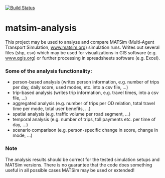 [![Build Status](https://travis-ci.org/github/matsim-vsp/matsim-analysis.svg?branch=master)](https://travis-ci.org/https://travis-ci.org/github/matsim-vsp/matsim-analysis)

# matsim-analysis

This project may be used to analyze and compare MATSim (Multi-Agent Transport Simulation, www.matsim.org) simulation runs.
Writes out several files (shp, csv) which may be used for visualizations in GIS software (e.g. www.qgis.org) or further processing in spreadsheets software (e.g. Excel).
  
### Some of the analysis functionality:

* person-based analysis (writes person information, e.g. number of trips per day, daily score, used modes, etc. into a csv file, ...)
* trip-based analysis (writes trip information, e.g. travel times, into a csv file, ...)
* aggregated analysis (e.g. number of trips per OD relation, total travel time per mode, total user benefits, ...)
* spatial analysis (e.g. traffic volume per road segment, ...)
* temporal analysis (e.g. number of trips, toll payments etc. per time of day, ...)
* scenario comparison (e.g. person-specific change in score, change in mode, ...)

### Note

The analysis results should be correct for the tested simulation setups and MATSim versions. There is no guarantee that the code does something useful in all possible cases MATSim may be used or extended!
